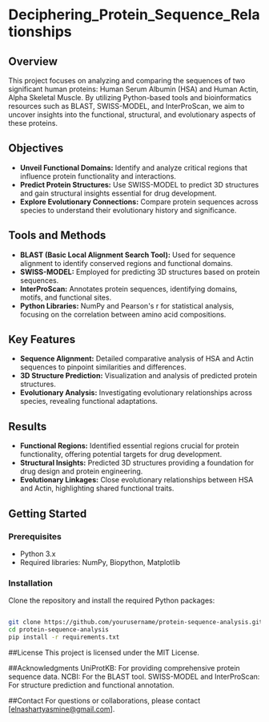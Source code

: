 # Deciphering_Protein_Sequence_Relationships

## Overview
This project focuses on analyzing and comparing the sequences of two significant human proteins: Human Serum Albumin (HSA) and Human Actin, Alpha Skeletal Muscle. By utilizing Python-based tools and bioinformatics resources such as BLAST, SWISS-MODEL, and InterProScan, we aim to uncover insights into the functional, structural, and evolutionary aspects of these proteins.

## Objectives
- **Unveil Functional Domains:** Identify and analyze critical regions that influence protein functionality and interactions.
- **Predict Protein Structures:** Use SWISS-MODEL to predict 3D structures and gain structural insights essential for drug development.
- **Explore Evolutionary Connections:** Compare protein sequences across species to understand their evolutionary history and significance.

## Tools and Methods
- **BLAST (Basic Local Alignment Search Tool):** Used for sequence alignment to identify conserved regions and functional domains.
- **SWISS-MODEL:** Employed for predicting 3D structures based on protein sequences.
- **InterProScan:** Annotates protein sequences, identifying domains, motifs, and functional sites.
- **Python Libraries:** NumPy and Pearson's r for statistical analysis, focusing on the correlation between amino acid compositions.

## Key Features
- **Sequence Alignment:** Detailed comparative analysis of HSA and Actin sequences to pinpoint similarities and differences.
- **3D Structure Prediction:** Visualization and analysis of predicted protein structures.
- **Evolutionary Analysis:** Investigating evolutionary relationships across species, revealing functional adaptations.

## Results
- **Functional Regions:** Identified essential regions crucial for protein functionality, offering potential targets for drug development.
- **Structural Insights:** Predicted 3D structures providing a foundation for drug design and protein engineering.
- **Evolutionary Linkages:** Close evolutionary relationships between HSA and Actin, highlighting shared functional traits.

## Getting Started
### Prerequisites
- Python 3.x
- Required libraries: NumPy, Biopython, Matplotlib

### Installation
Clone the repository and install the required Python packages:
```bash

git clone https://github.com/yourusername/protein-sequence-analysis.git
cd protein-sequence-analysis
pip install -r requirements.txt
```

##License
This project is licensed under the MIT License.

##Acknowledgments
UniProtKB: For providing comprehensive protein sequence data.
NCBI: For the BLAST tool.
SWISS-MODEL and InterProScan: For structure prediction and functional annotation.

##Contact
For questions or collaborations, please contact [elnashartyasmine@gmail.com].
